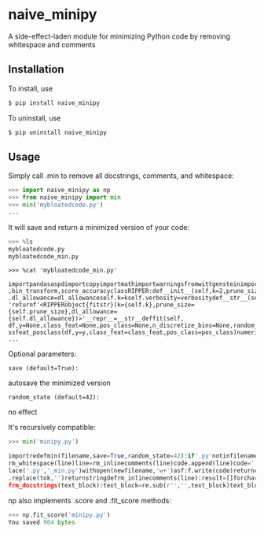 # naive_minipy

A side-effect-laden module for minimizing Python code by removing whitespace and comments

## Installation

To install, use
```bash
$ pip install naive_minipy
```

To uninstall, use
```bash
$ pip uninstall naive_minipy
```

## Usage

Simply call .min to remove all docstrings, comments, and whitespace:

```python
>>> import naive_minipy as np
>>> from naive_minipy import min
>>> min('mybloatedcode.py')
...
```

It will save and return a minimized version of your code:

```python
>>> %ls
mybloatedcode.py
mybloatedcode_min.py
```

```
>>> %cat 'mybloatedcode_min.py'

importpandasaspdimportcopyimportmathimportwarningsfromwittgensteinimportbasefrom.baseimportCond,Rule,Rulesetfrom.baseimportrnd,fit_bins
,bin_transform,score_accuracyclassRIPPER:def__init__(self,k=2,prune_size=.33,dl_allowance=64,verbosity=0):self.prune_size=prune_sizeself
.dl_allowance=dl_allowanceself.k=kself.verbosity=verbositydef__str__(self):fitstr=f'withfitruleset'ifhasattr(self,'ruleset_')else'(unfit)
'returnf'<RIPPERobject{fitstr}(k={self.k},prune_size={self.prune_size},dl_allowance={self.dl_allowance})>'__repr__=__str__deffit(self,
df,y=None,class_feat=None,pos_class=None,n_discretize_bins=None,random_state=None):df,self.class_feat,self.pos_class=base.trainset_cla
ssfeat_posclass(df,y=y,class_feat=class_feat,pos_class=pos_class)numeric_feats=base.find_numeric_feats(df,min_unique=n_discretize_bins
...
```

Optional parameters:
```
save (default=True):
```
autosave the minimized version
```
random_state (default=42):
```
no effect

It's recursively compatible:

```python
>>> min('minipy.py')

importredefmin(filename,save=True,random_state=42):if'.py'notinfilename:raiseIOError('')code=[]withopen(filename,"r")asf:forlineinf:line=
rm_whitespace(line)line=rm_inlinecomments(line)code.append(line)code=''.join(code)code=rm_docstrings(code)ifsave:newfilename=filename.rep
lace('.py','_min.py')withopen(newfilename,'w+')asf:f.write(code)returncodedefrm_whitespace(string):fortokin['\n','\t','\r','']:string=string
.replace(tok,'')returnstringdefrm_inlinecomments(line):result=[]forcharinline:ifchar!='result.append(char)else:breakreturn''.join(result)de
frm_docstrings(text_block):text_block=re.sub(r'','',text_block)text_block=re.sub(r"",'',text_block)returntext_block
```

np also implements .score and .fit_score methods:
```python
>>> np.fit_score('minipy.py')
You saved 904 bytes
```
